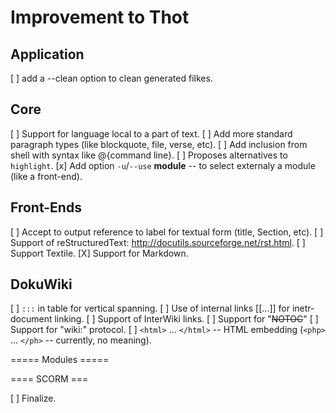 # Improvement to Thot

## Application

  [ ] add a --clean option to clean generated filkes.

## Core

  [ ] Support for language local to a part of text.
  [ ] Add more standard paragraph types (like blockquote, file, verse, etc).
  [ ] Add inclusion from shell with syntax like @{command line}.
  [ ] Proposes alternatives to ``highlight``.
  [x] Add option ``-u``/``--use`` __module__ -- to select externaly a module (like a front-end).


## Front-Ends

  [ ] Accept to output reference to label for textual form (title, Section, etc).
  [ ] Support of reStructuredText: http://docutils.sourceforge.net/rst.html.
  [ ] Support Textile.
  [X] Support for Markdown.

## DokuWiki

  [ ] ``:::`` in table for vertical spanning.
  [ ] Use of internal links [[...]] for inetr-document linking.
  [ ] Support of InterWiki links.
  [ ] Support for "~~NOTOC~~"
  [ ] Support for "wiki:" protocol.
  [ ] ``<html>`` ... ``</html>`` -- HTML embedding (``<php>`` ... ``</ph>`` -- currently, no meaning).


===== Modules =====

==== SCORM ===

  [ ] Finalize.
